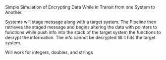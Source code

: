 Simple Simulation of Encrypting Data While in Transit from one System to Another.

Systems will stage message along with a target system.
The Pipeline then retrieves the staged message and begins altering
the data with pointers to functions while push info into the stack of
the target system the functions to decrypt the information. The info cannot be decrypted
till it hits the target system.

Will work for integers, doubles, and strings
